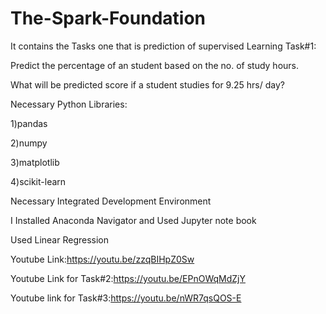 # The-Spark-Foundation
It contains the Tasks one that is prediction of supervised Learning
Task#1:

Predict the percentage of an student based on the no. of study hours.

What will be predicted score if a student studies for 9.25 hrs/ day?

Necessary Python Libraries:

1)pandas

2)numpy

3)matplotlib

4)scikit-learn

Necessary Integrated Development Environment

I Installed Anaconda Navigator and Used Jupyter note book

Used Linear Regression

Youtube Link:https://youtu.be/zzqBIHpZ0Sw

Youtube Link for Task#2:https://youtu.be/EPnOWqMdZjY

Youtube link for Task#3:https://youtu.be/nWR7qsQOS-E
